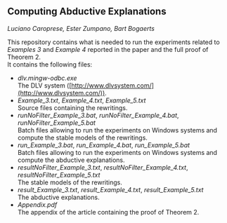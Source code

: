 ## Computing Abductive Explanations 
*Luciano Caroprese, Ester Zumpano, Bart Bogaerts*

This repository contains what is needed to run the experiments related to *Examples 3* and *Example 4* reported in the paper and the full proof of Theorem 2.  
It contains the following files: 

- *dlv.mingw-odbc.exe*  
  The DLV system ([http://www.dlvsystem.com/](http://www.dlvsystem.com/)).   
- *Example_3.txt*, *Example_4.txt*, *Example_5.txt*  
  Source files containing the rewritings.
- *runNoFilter_Example_3.bat*, *runNoFilter_Example_4.bat*, *runNoFilter_Example_5.bat*  
  Batch files allowing to run the experiments on Windows systems and compute the stable models of the rewritings.
- *run_Example_3.bat*, *run_Example_4.bat*, *run_Example_5.bat*  
  Batch files allowing to run the experiments on Windows systems and compute the abductive explanations.
- *resultNoFilter_Example_3.txt*, *resultNoFilter_Example_4.txt*, *resultNoFilter_Example_5.txt*  
  The stable models of the rewritings.
- *result_Example_3.txt*, *result_Example_4.txt*, *result_Example_5.txt*   
  The abductive explanations.
- *Appendix.pdf*    
  The appendix of the article containing the proof of Theorem 2.

